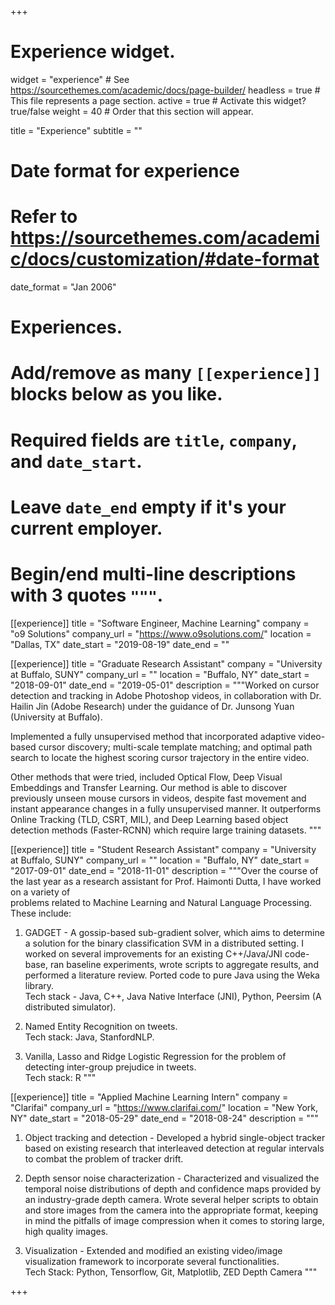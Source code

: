 +++
# Experience widget.
widget = "experience"  # See https://sourcethemes.com/academic/docs/page-builder/
headless = true  # This file represents a page section.
active = true  # Activate this widget? true/false
weight = 40  # Order that this section will appear.

title = "Experience"
subtitle = ""

# Date format for experience
#   Refer to https://sourcethemes.com/academic/docs/customization/#date-format
date_format = "Jan 2006"

# Experiences.
#   Add/remove as many `[[experience]]` blocks below as you like.
#   Required fields are `title`, `company`, and `date_start`.
#   Leave `date_end` empty if it's your current employer.
#   Begin/end multi-line descriptions with 3 quotes `"""`.
[[experience]]
  title = "Software Engineer, Machine Learning"
  company = "o9 Solutions"
  company_url = "https://www.o9solutions.com/"
  location = "Dallas, TX"
  date_start = "2019-08-19"
  date_end = ""
 
[[experience]]
  title = "Graduate Research Assistant"
  company = "University at Buffalo, SUNY"
  company_url = ""
  location = "Buffalo, NY"
  date_start = "2018-09-01"
  date_end = "2019-05-01"
  description = """Worked on cursor detection and tracking in Adobe Photoshop videos, in collaboration with Dr. Hailin Jin (Adobe Research) under the guidance of Dr. Junsong Yuan (University at Buffalo).

Implemented a fully unsupervised method that incorporated adaptive video-based cursor discovery; multi-scale template matching; and optimal path search to locate the highest scoring cursor trajectory in the entire video. 

Other methods that were tried, included Optical Flow, Deep Visual Embeddings and Transfer Learning. Our method is able to discover previously unseen mouse cursors in videos, despite fast movement and instant appearance changes in a fully unsupervised manner. It outperforms Online Tracking (TLD, CSRT, MIL), and Deep Learning based object detection methods (Faster-RCNN) which require large training datasets.
"""

[[experience]]
  title = "Student Research Assistant"
  company = "University at Buffalo, SUNY"
  company_url = ""
  location = "Buffalo, NY"
  date_start = "2017-09-01"
  date_end = "2018-11-01"
  description = """Over the course of the last year as a research assistant for Prof. Haimonti Dutta, I have worked on a variety of  
  problems related to Machine Learning and Natural Language Processing.  
  These include:  
  1. GADGET - A gossip-based sub-gradient solver, which aims to determine a solution for the binary classification SVM in a distributed setting. I worked on several improvements for an existing C++/Java/JNI code-base, ran baseline experiments, wrote scripts to aggregate results, and performed a literature review. Ported code to pure Java using the Weka library.  
  Tech stack - Java, C++, Java Native Interface (JNI), Python, Peersim (A distributed simulator).  
  
2. Named Entity Recognition on tweets.  
Tech stack: Java, StanfordNLP.  

3. Vanilla, Lasso and Ridge Logistic Regression for the problem of detecting inter-group prejudice in tweets.  
Tech stack: R
"""


[[experience]]
  title = "Applied Machine Learning Intern"
  company = "Clarifai"
  company_url = "https://www.clarifai.com/"
  location = "New York, NY"
  date_start = "2018-05-29"
  date_end = "2018-08-24"
  description = """  
  1. Object tracking and detection - Developed a hybrid single-object tracker based on existing research that interleaved detection at regular intervals to combat the problem of tracker drift.  
  
  2. Depth sensor noise characterization - Characterized and visualized the temporal noise distributions of depth and confidence maps provided by an industry-grade depth camera. Wrote several helper scripts to obtain and store images from the camera into the appropriate format, keeping in mind the pitfalls of image compression when it comes to storing large, high quality images.  
  
  3. Visualization - Extended and modified an existing video/image visualization framework to incorporate several functionalities.  
  Tech Stack: Python, Tensorflow, Git, Matplotlib, ZED Depth Camera
"""



+++
